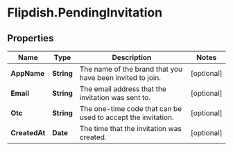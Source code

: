 # Flipdish.PendingInvitation

## Properties

Name | Type | Description | Notes
------------ | ------------- | ------------- | -------------
**AppName** | **String** | The name of the brand that you have been invited to join. | [optional] 
**Email** | **String** | The email address that the invitation was sent to. | [optional] 
**Otc** | **String** | The one-time code that can be used to accept the invitation. | [optional] 
**CreatedAt** | **Date** | The time that the invitation was created. | [optional] 


